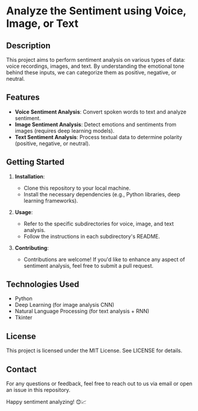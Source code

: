 # Analyze the Sentiment using Voice, Image, or Text

## Description
This project aims to perform sentiment analysis on various types of data: voice recordings, images, and text. By understanding the emotional tone behind these inputs, we can categorize them as positive, negative, or neutral.

## Features
- **Voice Sentiment Analysis**: Convert spoken words to text and analyze sentiment.
- **Image Sentiment Analysis**: Detect emotions and sentiments from images (requires deep learning models).
- **Text Sentiment Analysis**: Process textual data to determine polarity (positive, negative, or neutral).

## Getting Started
1. **Installation**:
   - Clone this repository to your local machine.
   - Install the necessary dependencies (e.g., Python libraries, deep learning frameworks).

2. **Usage**:
   - Refer to the specific subdirectories for voice, image, and text analysis.
   - Follow the instructions in each subdirectory's README.

3. **Contributing**:
   - Contributions are welcome! If you'd like to enhance any aspect of sentiment analysis, feel free to submit a pull request.

## Technologies Used
- Python
- Deep Learning (for image analysis CNN)
- Natural Language Processing (for text analysis + RNN)
- Tkinter
## License
This project is licensed under the MIT License. See LICENSE for details.

## Contact
For any questions or feedback, feel free to reach out to us via email or open an issue in this repository.

Happy sentiment analyzing! 😊📈
